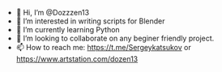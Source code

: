 - 👋 Hi, I’m @Dozzzen13
- 👀 I’m interested in writing scripts for Blender
- 🌱 I’m currently learning Python
- 💞️ I’m looking to collaborate on any beginer friendly project.
- 📫 How to reach me: https://t.me/Sergeykatsukov or https://www.artstation.com/dozen13

<!---
Dozzzen13/Dozzzen13 is a ✨ special ✨ repository because its `README.md` (this file) appears on your GitHub profile.
You can click the Preview link to take a look at your changes.
--->
